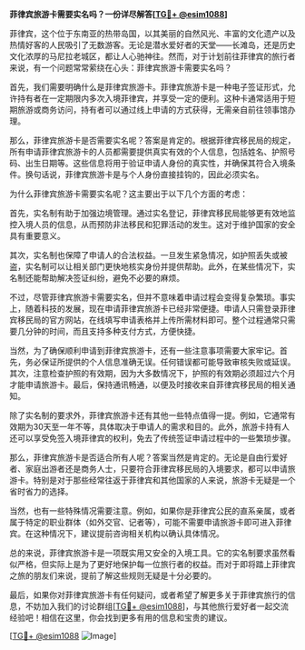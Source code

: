 **菲律宾旅游卡需要实名吗？一份详尽解答[[TG💪+ @esim1088](https://t.me/s/esim1088)]**

菲律宾，这个位于东南亚的热带岛国，以其美丽的自然风光、丰富的文化遗产以及热情好客的人民吸引了无数游客。无论是潜水爱好者的天堂——长滩岛，还是历史文化浓厚的马尼拉老城区，都让人心驰神往。然而，对于计划前往菲律宾的旅行者来说，有一个问题常常萦绕在心头：菲律宾旅游卡需要实名吗？

首先，我们需要明确什么是菲律宾旅游卡。菲律宾旅游卡是一种电子签证形式，允许持有者在一定期限内多次入境菲律宾，并享受一定的便利。这种卡通常适用于短期旅游或商务访问，持有者可以通过线上申请的方式获得，无需亲自前往领事馆办理。

那么，菲律宾旅游卡是否需要实名呢？答案是肯定的。根据菲律宾移民局的规定，所有申请菲律宾旅游卡的人员都需要提供真实有效的个人信息，包括姓名、护照号码、出生日期等。这些信息将用于验证申请人身份的真实性，并确保其符合入境条件。换句话说，菲律宾旅游卡是与个人身份直接挂钩的，因此必须实名。

为什么菲律宾旅游卡需要实名呢？这主要出于以下几个方面的考虑：

首先，实名制有助于加强边境管理。通过实名登记，菲律宾移民局能够更有效地监控入境人员的信息，从而预防非法移民和犯罪活动的发生。这对于维护国家的安全具有重要意义。

其次，实名制也保障了申请人的合法权益。一旦发生紧急情况，如护照丢失或被盗，实名制可以让相关部门更快地核实身份并提供帮助。此外，在某些情况下，实名制还能帮助解决签证纠纷，避免不必要的麻烦。

不过，尽管菲律宾旅游卡需要实名，但并不意味着申请过程会变得复杂繁琐。事实上，随着科技的发展，现在申请菲律宾旅游卡已经非常便捷。申请人只需登录菲律宾移民局的官方网站，在线填写申请表格并上传所需材料即可。整个过程通常只需要几分钟的时间，而且支持多种支付方式，方便快捷。

当然，为了确保顺利申请到菲律宾旅游卡，还有一些注意事项需要大家牢记。首先，务必保证所提供的个人信息准确无误。任何错误都可能导致审核失败或延误。其次，注意检查护照的有效期，因为大多数情况下，护照的有效期必须超过六个月才能申请旅游卡。最后，保持通讯畅通，以便及时接收来自菲律宾移民局的相关通知。

除了实名制的要求外，菲律宾旅游卡还有其他一些特点值得一提。例如，它通常有效期为30天至一年不等，具体取决于申请人的需求和目的。此外，旅游卡持有人还可以享受免签入境菲律宾的权利，免去了传统签证申请过程中的一些繁琐步骤。

那么，菲律宾旅游卡是否适合所有人呢？答案当然是肯定的。无论是自由行爱好者、家庭出游者还是商务人士，只要符合菲律宾移民局的入境要求，都可以申请旅游卡。特别是对于那些经常往返于菲律宾和其他国家的人来说，旅游卡无疑是一个省时省力的选择。

当然，也有一些特殊情况需要注意。例如，如果你是菲律宾公民的直系亲属，或者属于特定的职业群体（如外交官、记者等），可能不需要申请旅游卡即可进入菲律宾。在这种情况下，建议提前咨询相关机构以确认具体情况。

总的来说，菲律宾旅游卡是一项既实用又安全的入境工具。它的实名制要求虽然看似严格，但实际上是为了更好地保护每一位旅行者的权益。而对于即将踏上菲律宾之旅的朋友们来说，提前了解这些规则无疑是十分必要的。

最后，如果你对菲律宾旅游卡有任何疑问，或者希望了解更多关于菲律宾旅行的信息，不妨加入我们的讨论群组[[TG💪+ @esim1088](https://t.me/s/esim1088)]，与其他旅行爱好者一起交流经验吧！相信在这里，你会找到更多有用的信息和宝贵的建议。

[[TG💪+ @esim1088](https://t.me/s/esim1088) ![Image](https://i.postimg.cc/4NQfJmqS/Snipaste-2025-05-13-00-14-12.png)]